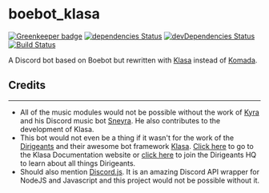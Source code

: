 # boebot_klasa

[![Greenkeeper badge](https://badges.greenkeeper.io/TortleOG/boebot_klasa.svg)](https://greenkeeper.io/)
[![dependencies Status](https://david-dm.org/tortleog/boebot_klasa/status.svg)](https://david-dm.org/tortleog/boebot_klasa)
[![devDependencies Status](https://david-dm.org/tortleog/boebot_klasa/dev-status.svg)](https://david-dm.org/tortleog/boebot_klasa?type=dev)
[![Build Status](https://travis-ci.org/TortleOG/boebot_klasa.svg?branch=master)](https://travis-ci.org/TortleOG/boebot_klasa)

A Discord bot based on Boebot but rewritten with [Klasa](https://klasa.js.org/index.html) instead of [Komada](https://komada.js.org/).

## Credits
---
- All of the music modules would not be possible without the work of [Kyra](https://github.com/kyranet) and his Discord music bot [Sneyra](https://github.com/kyranet/Sneyra). He also contributes to the development of Klasa.
- This bot would not even be a thing if it wasn't for the work of the [Dirigeants](https://github.com/dirigeants/) and their awesome bot framework [Klasa](https://github.com/dirigeants/klasa). [Click here](https://klasa.js.org/index.html) to go to the Klasa Documentation website or [click here](https://discord.gg/FpEFSyY) to join the Dirigeants HQ to learn about all things Dirigeants.
- Should also mention [Discord.js](https://github.com/hydrabolt/discord.js). It is an amazing Discord API wrapper for NodeJS and Javascript and this project would not be possible without it.
